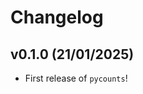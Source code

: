 # Changelog

<!--next-version-placeholder-->

## v0.1.0 (21/01/2025)

- First release of `pycounts`!